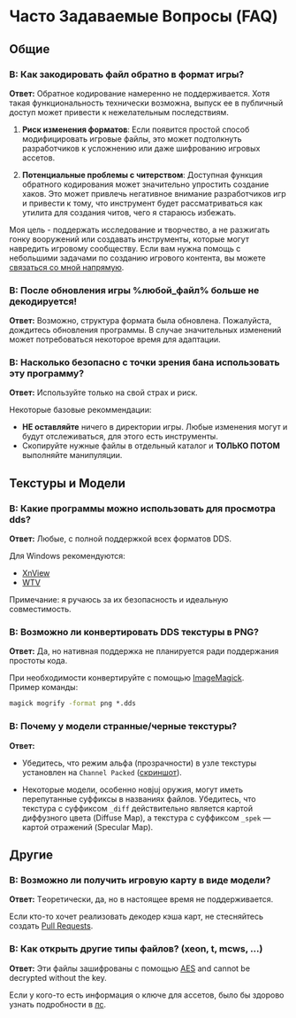 # Часто Задаваемые Вопросы (FAQ)

## Общие

### В: **Как закодировать файл обратно в формат игры?**

**Ответ:** Обратное кодирование намеренно не поддерживается. Хотя такая функциональность технически возможна, выпуск ее в публичный доступ может привести к нежелательным последствиям.

1. **Риск изменения форматов**: Если появится простой способ модифицировать игровые файлы, это может подтолкнуть разработчиков к усложнению или даже шифрованию игровых ассетов.

2. **Потенциальные проблемы с читерством**: Доступная функция обратного кодирования может значительно упростить создание хаков. Это может привлечь негативное внимание разработчиков игр и привести к тому, что инструмент будет рассматриваться как утилита для создания читов, чего я стараюсь избежать.

Моя цель - поддержать исследование и творчество, а не разжигать гонку вооружений или создавать инструменты, которые могут навредить игровому сообществу. Если вам нужна помощь с небольшими задачами по созданию игрового контента, вы можете [связаться со мной напрямую](https://onejeuu.t.me).

### В: **После обновления игры %любой_файл% больше не декодируется!**

**Ответ:** Возможно, структура формата была обновлена. Пожалуйста, дождитесь обновления программы. В случае значительных изменений может потребоваться некоторое время для адаптации.

### В: **Насколько безопасно с точки зрения бана использовать эту программу?**

**Ответ:** Используйте только на свой страх и риск.

Некоторые базовые рекоммендации:

- **НЕ оставляйте** ничего в директории игры. Любые изменения могут и будут отслеживаться, для этого есть инструменты.
- Скопируйте нужные файлы в отдельный каталог и **ТОЛЬКО ПОТОМ** выполняйте манипуляции.

## Текстуры и Модели

### В: **Какие программы можно использовать для просмотра dds?**

**Ответ:** Любые, с полной поддержкой всех форматов DDS.

Для Windows рекомендуются:

- [XnView](https://www.xnview.com)
- [WTV](https://www.moddb.com/downloads/windows-texture-viewer-v089b)

Примечание: я ручаюсь за их безопасность и идеальную совместимость.

### В: **Возможно ли конвертировать DDS текстуры в PNG?**

**Ответ:** Да, но нативная поддержка не планируется ради поддержания простоты кода.

При необходимости конвертируйте с помощью [ImageMagick](https://imagemagick.org). \
Пример команды:

```cmd
magick mogrify -format png *.dds
```

### В: **Почему у модели странные/черные текстуры?**

**Ответ:**

- Убедитесь, что режим альфа (прозрачности) в узле текстуры установлен на `Channel Packed` ([скриншот](https://i.ibb.co/mCsHk6R4/alphapvp.png)).

- Некоторые модели, особенно новjuj оружия, могут иметь перепутанные суффиксы в названиях файлов. Убедитесь, что текстура с суффиксом `_diff` действительно является картой диффузного цвета (Diffuse Map), а текстура с суффиксом `_spek` — картой отражений (Specular Map).

## Другие

### В: **Возможно ли получить игровую карту в виде модели?**

**Ответ:** Tеоретически, да, но в настоящее время не поддерживается.

Если кто-то хочет реализовать декодер кэша карт, не стесняйтесь создать [Pull Requests](https://github.com/onejeuu/sc-file/pulls).

### В: **Как открыть другие типы файлов? (xeon, t, mcws, ...)**

**Ответ:** Эти файлы зашифрованы с помощью [AES](https://en.wikipedia.org/wiki/Advanced_Encryption_Standard) and cannot be decrypted without the key.

Если у кого-то есть информация о ключе для ассетов, было бы здорово узнать подробности в [лс](https://onejeuu.t.me).
